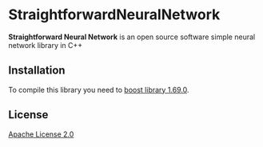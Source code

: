 # StraightforwardNeuralNetwork
**Straightforward Neural Network** is an open source software simple neural network library in C++

## Installation

To compile this library you need to [boost library 1.69.0](https://github.com/boostorg/boost/releases/tag/boost-1.69.0).

## License

[Apache License 2.0](LICENSE)
